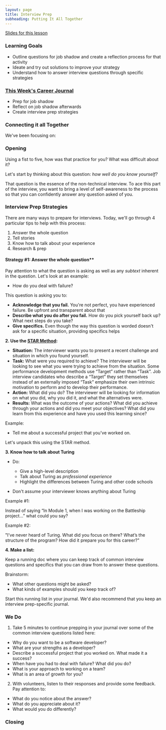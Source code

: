 ```yaml
---
layout: page
title: Interview Prep
subheading: Putting It All Together
---
```


[Slides for this lesson](https://docs.google.com/presentation/d/1QT4czt0vE16yO5KVhsfFTHyOvWbkUrX5gxHd069k6bA/edit?usp=sharing)

### Learning Goals
* Outline questions for job shadow and create a reflection process for that activity
* Ideate and try out solutions to improve your strategy
* Understand how to answer interview questions through specific strategies

### [This Week's Career Journal](https://github.com/turingschool/career-development-curriculum-site/blob/master/module_three/mod3_career_journal_prompts.md#week-4)
* Prep for job shadow
* Reflect on job shadow afterwards
* Create interview prep strategies

### Connecting it all Together
We've been focusing on:



### Opening
Using a fist to five, how was that practice for you? What was difficult about it?

Let's start by thinking about this question: *how well do you know yourself?*

That question is the essence of the non-technical interview. To ace this part of the interview, you want to bring a level of self-awareness to the process so that you can confidently answer any question asked of you.

### Interview Prep Strategies
There are many ways to prepare for interviews. Today, we'll go through 4 particular tips to help with this process:

1. Answer the whole question
2. Tell stories
3. Know how to talk about your experience
4. Research & prep

#### Strategy #1: Answer the whole question**

Pay attention to what the question is asking as well as any *subtext* inherent in the question. Let's look at an example:

* How do you deal with failure?

This question is asking you to:
* **Acknowledge that you fail.** You're not perfect, you have experienced failure. Be upfront and transparent about that
* **Describe what you do after you fail.** How do you pick yourself back up? What next steps do you take?
* **Give specifics.** Even though the way this question is worded doesn't ask for a specific situation, providing specifics helps

**2. Use the [STAR Method](https://en.wikipedia.org/wiki/Situation,_task,_action,_result):**

* **Situation:** The interviewer wants you to present a recent challenge and situation in which you found yourself.
* **Task:** What were you required to achieve? The interviewer will be looking to see what you were trying to achieve from the situation. Some performance development methods use “Target” rather than “Task”. Job interview candidates who describe a “Target” they set themselves instead of an externally imposed “Task” emphasize their own intrinsic motivation to perform and to develop their performance.
* **Action:** What did you do? The interviewer will be looking for information on what you did, why you did it, and what the alternatives were.
* **Results:** What was the outcome of your actions? What did you achieve through your actions and did you meet your objectives? What did you learn from this experience and have you used this learning since?

Example:
* Tell me about a successful project that you've worked on.

Let's unpack this using the STAR method.  

**3. Know how to talk about Turing**

* Do:
  * Give a high-level description
  * Talk about Turing as *professional experience*
  * Highlight the differences between Turing and other code schools

* Don't assume your interviewer knows anything about Turing

Example #1:

Instead of saying “In Module 1, when I was working on the Battleship project…” what could you say?

Example #2:

"I’ve never heard of Turing. What did you focus on there? What’s the structure of the program? How did it prepare you for this career?"

**4. Make a list:**

Keep a running doc where you can keep track of common interview questions and specifics that you can draw from to answer these questions.

Brainstorm:
* What other questions might be asked?
* What kinds of examples should you keep track of?

Start this running list in your journal. We'd also recommend that you keep an interview prep-specific journal.

### We Do

1. Take 5 minutes to continue prepping in your journal over some of the common interview questions listed here:

* Why do you want to be a software developer?
* What are your strengths as a developer?
* Describe a successful project that you worked on. What made it a success?
* When have you had to deal with failure? What did you do?
* What is your approach to working on a team?
* What is an area of growth for you?

2. With volunteers, listen to their responses and provide some feedback. Pay attention to:
  * What do you notice about the answer?
  * What do you appreciate about it?
  * What would you do differently?

### Closing
